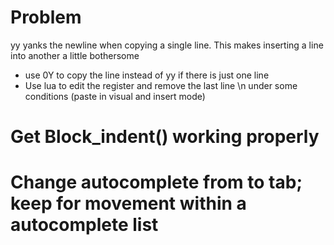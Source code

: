 
# Problem
yy yanks the newline when copying a single line.
This makes inserting a line into another a little bothersome

- use 0Y to copy the line instead of yy if there is just one line
- Use lua to edit the register and remove the last line \n under some conditions (paste in visual and insert mode)

# Get Block_indent() working properly

# Change autocomplete from <c-n> to tab; keep <c-n> for movement within a autocomplete list





